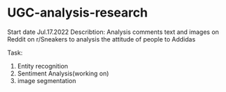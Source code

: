# UGC-analysis-research
Start date Jul.17.2022
Describtion:
Analysis comments text and images on Reddit on r/Sneakers to analysis the attitude of people to Addidas

Task:
1. Entity recognition
2. Sentiment Analysis(working on)
3. image segmentation

